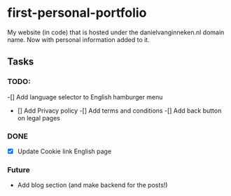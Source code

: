 # first-personal-portfolio

My website (in code) that is hosted under the danielvanginneken.nl domain name.
Now with personal information added to it.

## Tasks
### TODO:

-[] Add language selector to English hamburger menu
- [] Add Privacy policy
-[] Add terms and conditions
-[] Add back button on legal pages

### DONE
-[x] Update Cookie link English page

### Future
- Add blog section (and make backend for the posts!)